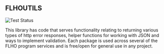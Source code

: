 ## FLHOUTILS

![Test Status](https://github.com/windevkay/flhoutils/workflows/Run%20Unit%20Tests/badge.svg)


This library has code that serves functionality relating to returning various types of http error responses, helper functions for working with JSON and ways to implement validation. Each package is used across several of the FLHO program services and is free/open for general use in any project.
